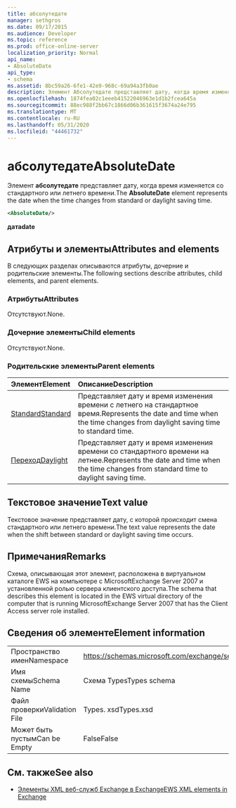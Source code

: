 ```yaml
---
title: абсолутедате
manager: sethgros
ms.date: 09/17/2015
ms.audience: Developer
ms.topic: reference
ms.prod: office-online-server
localization_priority: Normal
api_name:
- AbsoluteDate
api_type:
- schema
ms.assetid: 8bc59a26-6fe1-42e9-968c-69a94a3fb0ae
description: Элемент Абсолутедате представляет дату, когда время изменяется со стандартного или летнего времени.
ms.openlocfilehash: 1874fea02c1eeeb41522046963e1d1b2fcea645a
ms.sourcegitcommit: 88ec988f2bb67c1866d06b361615f3674a24e795
ms.translationtype: MT
ms.contentlocale: ru-RU
ms.lasthandoff: 05/31/2020
ms.locfileid: "44461732"
---
```

# <a name="absolutedate"></a><span data-ttu-id="f5a47-103">абсолутедате</span><span class="sxs-lookup"><span data-stu-id="f5a47-103">AbsoluteDate</span></span>

<span data-ttu-id="f5a47-104">Элемент **абсолутедате** представляет дату, когда время изменяется со стандартного или летнего времени.</span><span class="sxs-lookup"><span data-stu-id="f5a47-104">The **AbsoluteDate** element represents the date when the time changes from standard or daylight saving time.</span></span> 
  
```xml
<AbsoluteDate/>
```

<span data-ttu-id="f5a47-105">**дата**</span><span class="sxs-lookup"><span data-stu-id="f5a47-105">**date**</span></span>

## <a name="attributes-and-elements"></a><span data-ttu-id="f5a47-106">Атрибуты и элементы</span><span class="sxs-lookup"><span data-stu-id="f5a47-106">Attributes and elements</span></span>

<span data-ttu-id="f5a47-107">В следующих разделах описываются атрибуты, дочерние и родительские элементы.</span><span class="sxs-lookup"><span data-stu-id="f5a47-107">The following sections describe attributes, child elements, and parent elements.</span></span>
  
### <a name="attributes"></a><span data-ttu-id="f5a47-108">Атрибуты</span><span class="sxs-lookup"><span data-stu-id="f5a47-108">Attributes</span></span>

<span data-ttu-id="f5a47-109">Отсутствуют.</span><span class="sxs-lookup"><span data-stu-id="f5a47-109">None.</span></span>
  
### <a name="child-elements"></a><span data-ttu-id="f5a47-110">Дочерние элементы</span><span class="sxs-lookup"><span data-stu-id="f5a47-110">Child elements</span></span>

<span data-ttu-id="f5a47-111">Отсутствуют.</span><span class="sxs-lookup"><span data-stu-id="f5a47-111">None.</span></span>
  
### <a name="parent-elements"></a><span data-ttu-id="f5a47-112">Родительские элементы</span><span class="sxs-lookup"><span data-stu-id="f5a47-112">Parent elements</span></span>

|<span data-ttu-id="f5a47-113">**Элемент**</span><span class="sxs-lookup"><span data-stu-id="f5a47-113">**Element**</span></span>|<span data-ttu-id="f5a47-114">**Описание**</span><span class="sxs-lookup"><span data-stu-id="f5a47-114">**Description**</span></span>|
|:-----|:-----|
|[<span data-ttu-id="f5a47-115">Standard</span><span class="sxs-lookup"><span data-stu-id="f5a47-115">Standard</span></span>](standard.md) <br/> |<span data-ttu-id="f5a47-116">Представляет дату и время изменения времени с летнего на стандартное время.</span><span class="sxs-lookup"><span data-stu-id="f5a47-116">Represents the date and time when the time changes from daylight saving time to standard time.</span></span>  <br/> |
|[<span data-ttu-id="f5a47-117">Переход</span><span class="sxs-lookup"><span data-stu-id="f5a47-117">Daylight</span></span>](daylight.md) <br/> |<span data-ttu-id="f5a47-118">Представляет дату и время изменения времени со стандартного времени на летнее.</span><span class="sxs-lookup"><span data-stu-id="f5a47-118">Represents the date and time when the time changes from standard time to daylight saving time.</span></span>  <br/> |
   
## <a name="text-value"></a><span data-ttu-id="f5a47-119">Текстовое значение</span><span class="sxs-lookup"><span data-stu-id="f5a47-119">Text value</span></span>

<span data-ttu-id="f5a47-120">Текстовое значение представляет дату, с которой происходит смена стандартного или летнего времени.</span><span class="sxs-lookup"><span data-stu-id="f5a47-120">The text value represents the date when the shift between standard or daylight saving time occurs.</span></span>
  
## <a name="remarks"></a><span data-ttu-id="f5a47-121">Примечания</span><span class="sxs-lookup"><span data-stu-id="f5a47-121">Remarks</span></span>

<span data-ttu-id="f5a47-122">Схема, описывающая этот элемент, расположена в виртуальном каталоге EWS на компьютере с MicrosoftExchange Server 2007 и установленной ролью сервера клиентского доступа.</span><span class="sxs-lookup"><span data-stu-id="f5a47-122">The schema that describes this element is located in the EWS virtual directory of the computer that is running MicrosoftExchange Server 2007 that has the Client Access server role installed.</span></span>
  
## <a name="element-information"></a><span data-ttu-id="f5a47-123">Сведения об элементе</span><span class="sxs-lookup"><span data-stu-id="f5a47-123">Element information</span></span>

|||
|:-----|:-----|
|<span data-ttu-id="f5a47-124">Пространство имен</span><span class="sxs-lookup"><span data-stu-id="f5a47-124">Namespace</span></span>  <br/> |https://schemas.microsoft.com/exchange/services/2006/types  <br/> |
|<span data-ttu-id="f5a47-125">Имя схемы</span><span class="sxs-lookup"><span data-stu-id="f5a47-125">Schema Name</span></span>  <br/> |<span data-ttu-id="f5a47-126">Схема Types</span><span class="sxs-lookup"><span data-stu-id="f5a47-126">Types schema</span></span>  <br/> |
|<span data-ttu-id="f5a47-127">Файл проверки</span><span class="sxs-lookup"><span data-stu-id="f5a47-127">Validation File</span></span>  <br/> |<span data-ttu-id="f5a47-128">Types. xsd</span><span class="sxs-lookup"><span data-stu-id="f5a47-128">Types.xsd</span></span>  <br/> |
|<span data-ttu-id="f5a47-129">Может быть пустым</span><span class="sxs-lookup"><span data-stu-id="f5a47-129">Can be Empty</span></span>  <br/> |<span data-ttu-id="f5a47-130">False</span><span class="sxs-lookup"><span data-stu-id="f5a47-130">False</span></span>  <br/> |
   
## <a name="see-also"></a><span data-ttu-id="f5a47-131">См. также</span><span class="sxs-lookup"><span data-stu-id="f5a47-131">See also</span></span>

- [<span data-ttu-id="f5a47-132">Элементы XML веб-служб Exchange в Exchange</span><span class="sxs-lookup"><span data-stu-id="f5a47-132">EWS XML elements in Exchange</span></span>](ews-xml-elements-in-exchange.md)




